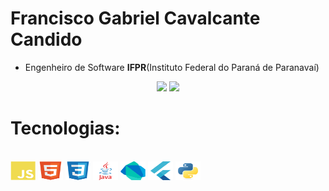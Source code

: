 # Francisco Gabriel Cavalcante Candido 

<ul>
  <li><a>Engenheiro de Software <b>IFPR</b>(Instituto Federal do Paraná de Paranavaí)</a></li>
</ul>

<div align="center">
  <a href="https://github.com/FranciscoGabrielCavalcanteCandido"></a>
  <img height="180em" src="https://github-readme-stats.vercel.app/api?username=FranciscoGabrielCavalcanteCandido&show_icons=true&theme=tokyonight&include_all_commits=true&count_private=true"/>
  <img height="180em" src="https://github-readme-stats.vercel.app/api/top-langs/?username=FranciscoGabrielCavalcanteCandido&layout=compact&langs_count=7&theme=tokyonight"/>
</div>

# Tecnologias:
<div style="display: inline_block"><br>
 
  <img align="center" alt="Francisco-Js" height="30" width="40" src="https://raw.githubusercontent.com/devicons/devicon/master/icons/javascript/javascript-plain.svg">
  <img align="center" alt="Francisco-HTML" height="30" width="40" src="https://raw.githubusercontent.com/devicons/devicon/master/icons/html5/html5-original.svg">
  <img align="center" alt="Francisco-CSS" height="30" width="40" src="https://raw.githubusercontent.com/devicons/devicon/master/icons/css3/css3-original.svg">
  <img align="center" alt="Francisco-Java" height="30" width="40" src="https://github.com/devicons/devicon/blob/master/icons/java/java-original-wordmark.svg">
  <img align="center" alt="Francisco-Dart" height="30" width="40" src="https://github.com/devicons/devicon/blob/master/icons/dart/dart-original.svg">
  <img align="center" alt="Francisco-Flutter" height="30" width="40" src="https://github.com/devicons/devicon/blob/master/icons/flutter/flutter-original.svg">
  <img align="center" alt="Francisco-Python" height="30" width="40" src="https://github.com/devicons/devicon/blob/master/icons/python/python-original.svg">


</div>


